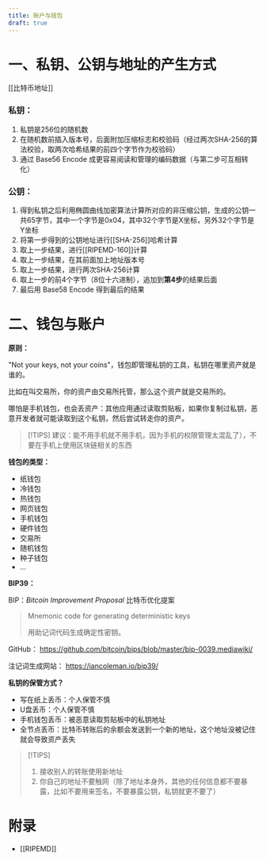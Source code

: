 ```yaml
---
title: 账户与钱包
draft: true
---
```


# 一、私钥、公钥与地址的产生方式

[[比特币地址]]

### 私钥：

1. 私钥是256位的随机数
2. 在随机数前插入版本号，后面附加压缩标志和校验码（经过两次SHA-256的算法校验，取两次哈希结果的前四个字节作为校验码）
3. 通过 Base56 Encode 成更容易阅读和管理的编码数据（与第二步可互相转化）

### 公钥：

1. 得到私钥之后利用椭圆曲线加密算法计算所对应的非压缩公钥，生成的公钥一共65字节，其中一个字节是0x04，其中32个字节是X坐标，另外32个字节是Y坐标
2. 将第一步得到的公钥地址进行[[SHA-256]]哈希计算
3. 取上一步结果，进行[[RIPEMD-160]]计算
4. 取上一步结果，在其前面加上地址版本号
5. 取上一步结果，进行两次SHA-256计算
6. 取上一步的前4个字节（8位十六进制），追加到**第4步**的结果后面
7. 最后用 Base58 Encode 得到最后的结果



# 二、钱包与账户

**原则：**

"Not your keys, not your coins"，钱包即管理私钥的工具，私钥在哪里资产就是谁的。

比如在叫交易所，你的资产由交易所托管，那么这个资产就是交易所的。

哪怕是手机钱包，也会丢资产：其他应用通过读取剪贴板，如果你复制过私钥，恶意开发者就可能读取到这个私钥，然后尝试转走你的资产。

>[!TIPS]
> 建议：能不用手机就不用手机，因为手机的权限管理太混乱了），不要在手机上使用区块链相关的东西

**钱包的类型：**

- 纸钱包
- 冷钱包
- 热钱包
- 网页钱包
- 手机钱包
- 硬件钱包
- 交易所
- 随机钱包
- 种子钱包
- ...

**BIP39：**

BIP：_Bitcoin_ _Improvement Proposal_  比特币优化提案

> Mnemonic code for generating deterministic keys
> 
> 用助记词代码生成确定性密钥。


GitHub： https://github.com/bitcoin/bips/blob/master/bip-0039.mediawiki/

注记词生成网站： https://iancoleman.io/bip39/


**私钥的保管方式？**

- 写在纸上丢币：个人保管不慎
- U盘丢币：个人保管不慎
- 手机钱包丢币：被恶意读取剪贴板中的私钥地址
- 全节点丢币：比特币转账后的余额会发送到一个新的地址，这个地址没被记住就会导致资产丢失

>[!TIPS]
>1. 接收别人的转账使用新地址
>2. 你自己的地址不要触网（除了地址本身外，其他的任何信息都不要暴露，比如不要用来签名，不要暴露公钥，私钥就更不要了）


# 附录

- [[RIPEMD]]



